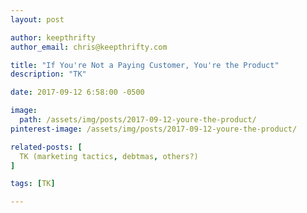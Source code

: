 ```yaml
---
layout: post

author: keepthrifty
author_email: chris@keepthrifty.com

title: "If You're Not a Paying Customer, You're the Product"
description: "TK"

date: 2017-09-12 6:58:00 -0500

image:
  path: /assets/img/posts/2017-09-12-youre-the-product/
pinterest-image: /assets/img/posts/2017-09-12-youre-the-product/

related-posts: [
  TK (marketing tactics, debtmas, others?)
]

tags: [TK]

---
```

